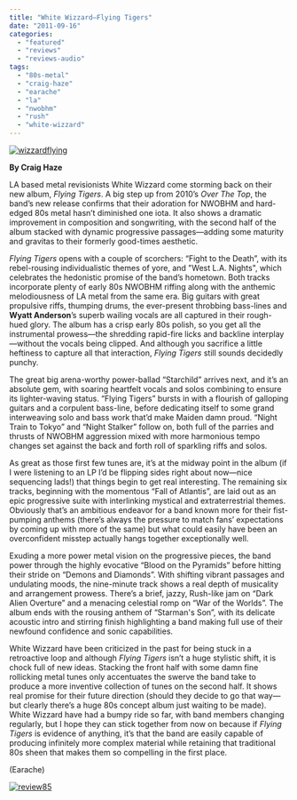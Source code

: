 ```yaml
---
title: "White Wizzard—Flying Tigers"
date: "2011-09-16"
categories: 
  - "featured"
  - "reviews"
  - "reviews-audio"
tags: 
  - "80s-metal"
  - "craig-haze"
  - "earache"
  - "la"
  - "nwobhm"
  - "rush"
  - "white-wizzard"
---
```


[![](http://www.hellbound.ca/wp-content/uploads/2011/09/wizzardflying.jpg "wizzardflying")](http://www.hellbound.ca/wp-content/uploads/2011/09/wizzardflying.jpg)

**By Craig Haze**

LA based metal revisionists White Wizzard come storming back on their new album, _Flying Tigers_. A big step up from 2010’s _Over The Top_, the band’s new release confirms that their adoration for NWOBHM and hard-edged 80s metal hasn’t diminished one iota. It also shows a dramatic improvement in composition and songwriting, with the second half of the album stacked with dynamic progressive passages—adding some maturity and gravitas to their formerly good-times aesthetic.

_Flying Tigers_ opens with a couple of scorchers: “Fight to the Death”, with its rebel-rousing individualistic themes of yore, and "West L.A. Nights", which celebrates the hedonistic promise of the band’s hometown. Both tracks incorporate plenty of early 80s NWOBHM riffing along with the anthemic melodiousness of LA metal from the same era. Big guitars with great propulsive riffs, thumping drums, the ever-present throbbing bass-lines and **Wyatt Anderson**’s superb wailing vocals are all captured in their rough-hued glory. The album has a crisp early 80s polish, so you get all the instrumental prowess—the shredding rapid-fire licks and backline interplay—without the vocals being clipped. And although you sacrifice a little heftiness to capture all that interaction, _Flying Tigers_ still sounds decidedly punchy.

The great big arena-worthy power-ballad “Starchild” arrives next, and it’s an absolute gem, with soaring heartfelt vocals and solos combining to ensure its lighter-waving status. “Flying Tigers” bursts in with a flourish of galloping guitars and a corpulent bass-line, before dedicating itself to some grand interweaving solo and bass work that’d make Maiden damn proud. “Night Train to Tokyo” and “Night Stalker” follow on, both full of the parries and thrusts of NWOBHM aggression mixed with more harmonious tempo changes set against the back and forth roll of sparkling riffs and solos.

As great as those first few tunes are, it’s at the midway point in the album (if I were listening to an LP I’d be flipping sides right about now—nice sequencing lads!) that things begin to get real interesting. The remaining six tracks, beginning with the momentous “Fall of Atlantis”, are laid out as an epic progressive suite with interlinking mystical and extraterrestrial themes. Obviously that’s an ambitious endeavor for a band known more for their fist-pumping anthems (there’s always the pressure to match fans’ expectations by coming up with more of the same) but what could easily have been an overconfident misstep actually hangs together exceptionally well.

Exuding a more power metal vision on the progressive pieces, the band power through the highly evocative “Blood on the Pyramids” before hitting their stride on “Demons and Diamonds”. With shifting vibrant passages and undulating moods, the nine-minute track shows a real depth of musicality and arrangement prowess. There’s a brief, jazzy, Rush-like jam on “Dark Alien Overture” and a menacing celestial romp on “War of the Worlds”. The album ends with the rousing anthem of “Starman's Son”, with its delicate acoustic intro and stirring finish highlighting a band making full use of their newfound confidence and sonic capabilities.

White Wizzard have been criticized in the past for being stuck in a retroactive loop and although _Flying Tigers_ isn’t a huge stylistic shift, it is chock full of new ideas. Stacking the front half with some damn fine rollicking metal tunes only accentuates the swerve the band take to produce a more inventive collection of tunes on the second half. It shows real promise for their future direction (should they decide to go that way—but clearly there’s a huge 80s concept album just waiting to be made). White Wizzard have had a bumpy ride so far, with band members changing regularly, but I hope they can stick together from now on because if _Flying Tigers_ is evidence of anything, it’s that the band are easily capable of producing infinitely more complex material while retaining that traditional 80s sheen that makes them so compelling in the first place.

(Earache)

[![](http://www.hellbound.ca/wp-content/uploads/2009/08/review85.png "review85")](http://www.hellbound.ca/wp-content/uploads/2009/08/review85.png)
